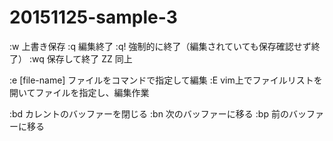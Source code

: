 # 20151125-sample-3
:w    上書き保存
:q    編集終了
:q!   強制的に終了（編集されていても保存確認せず終了）
:wq   保存して終了
ZZ    同上

:e [file-name]   ファイルをコマンドで指定して編集
:E               vim上でファイルリストを開いてファイルを指定し、編集作業

:bd   カレントのバッファーを閉じる
:bn   次のバッファーに移る
:bp   前のバッファーに移る
